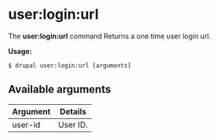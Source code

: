 # user:login:url
The **user:login:url** command Returns a one time user login url.

**Usage:**
```
$ drupal user:login:url [arguments] 
```


## Available arguments
Argument | Details
---------|-------------
user-id | User ID.
